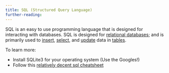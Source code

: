 ```yaml
---
title: SQL (Structured Query Language)
further-reading:
---
```



SQL is an easy to use programming language that is designed for interacting with databases. SQL is designed for [relational databases](/relational-database); and is primarily used to [insert](/insert-sql), [select](/select-sql), and [update](/update-sql) data in [tables](/table-databases).

To learn more:

* Install SQLite3 for your operating system (Use the Googles!)
* Follow this [relatively decent sql cheatsheet](http://blog.niklasottosson.com/?p=1342)

